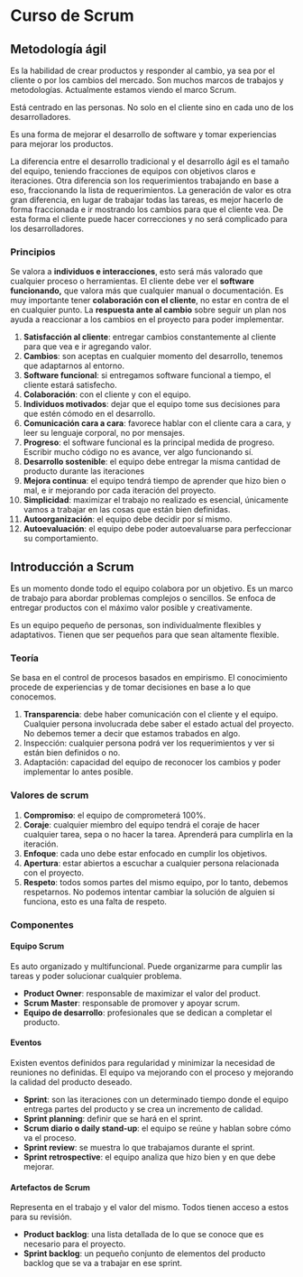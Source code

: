 # Curso de Scrum

## Metodología ágil

Es la habilidad de crear productos y responder al cambio, ya sea por el cliente o por los cambios del mercado. Son muchos marcos de trabajos y metodologías. Actualmente estamos viendo el marco Scrum. 

Está centrado en las personas. No solo en el cliente sino en cada uno de los desarrolladores. 

Es una forma de mejorar el desarrollo de software y tomar experiencias para mejorar los productos. 

La diferencia entre el desarrollo tradicional y el desarrollo ágil es el tamaño del equipo, teniendo fracciones de equipos con objetivos claros e iteraciones. Otra diferencia son los requerimientos trabajando en base a eso, fraccionando la lista de requerimientos. La generación de valor es otra gran diferencia, en lugar de trabajar todas las tareas, es mejor hacerlo de forma fraccionada e ir mostrando los cambios para que el cliente vea. De esta forma el cliente puede hacer correcciones y no será complicado para los desarrolladores. 

### Principios

Se valora a **individuos e interacciones**, esto será más valorado que cualquier proceso o herramientas. El cliente debe ver el **software funcionando,** que valora más que cualquier manual o documentación. Es muy importante tener **colaboración con el cliente**, no estar en contra de el en cualquier punto. La **respuesta ante al cambio** sobre seguir un plan nos ayuda a reaccionar a los cambios en el proyecto para poder implementar.

1. **Satisfacción al cliente**: entregar cambios constantemente al cliente para que vea e ir agregando valor.
2. **Cambios**: son aceptas en cualquier momento del desarrollo, tenemos que adaptarnos al entorno.
3. **Software funcional**: si entregamos software funcional a tiempo, el cliente estará satisfecho. 
4. **Colaboración**: con el cliente y con el equipo. 
5. **Individuos motivados**: dejar que el equipo tome sus decisiones para que estén cómodo en el desarrollo. 
6. **Comunicación cara a cara**: favorece hablar con el cliente cara a cara, y leer su lenguaje corporal, no por mensajes. 
7. **Progreso**: el software funcional es la principal medida de progreso. Escribir mucho código no es avance, ver algo funcionando sí. 
8. **Desarrollo sostenible**: el equipo debe entregar la misma cantidad de producto durante las iteraciones 
9. **Mejora continua**: el equipo tendrá tiempo de aprender que hizo bien o mal, e ir mejorando por cada iteración del proyecto. 
10. **Simplicidad**: maximizar el trabajo no realizado es esencial, únicamente vamos a trabajar en las cosas que están bien definidas. 
11. **Autoorganización**: el equipo debe decidir por sí mismo.
12. **Autoevaluación**: el equipo debe poder autoevaluarse para perfeccionar su comportamiento. 

## Introducción a Scrum

Es un momento donde todo el equipo colabora por un objetivo. Es un marco de trabajo para abordar problemas complejos o sencillos. Se enfoca de entregar productos con el máximo valor posible y creativamente. 

Es un equipo pequeño de personas, son individualmente flexibles y adaptativos. Tienen que ser pequeños para que sean altamente flexible. 

### Teoría

Se basa en el control de procesos basados en empirismo. El conocimiento procede de experiencias y de tomar decisiones en base a lo que conocemos.

1. **Transparencia**: debe haber comunicación con el cliente y el equipo. Cualquier persona involucrada debe saber el estado actual del proyecto. No debemos temer a decir que estamos trabados en algo. 
2. Inspección: cualquier persona podrá ver los requerimientos y ver si están bien definidos o no. 
3. Adaptación: capacidad del equipo de reconocer los cambios y poder implementar lo antes posible. 

### Valores de scrum

1. **Compromiso**: el equipo de comprometerá 100%.
2. **Coraje**: cualquier miembro del equipo tendrá el coraje de hacer cualquier tarea, sepa o no hacer la tarea. Aprenderá para cumplirla en la iteración. 
3. **Enfoque**: cada uno debe estar enfocado en cumplir los objetivos. 
4. **Apertura**: estar abiertos a escuchar a cualquier persona relacionada con el proyecto.
5. **Respeto**: todos somos partes del mismo equipo, por lo tanto, debemos respetarnos. No podemos intentar cambiar la solución de alguien si funciona, esto es una falta de respeto.

### Componentes

#### Equipo Scrum

Es auto organizado y multifuncional. Puede organizarme para cumplir las tareas y poder solucionar cualquier problema.

* **Product Owner**: responsable de maximizar el valor del product.
* **Scrum Master**: responsable de promover y apoyar scrum.
* **Equipo de desarrollo**: profesionales que se dedican a completar el producto.

#### Eventos

Existen eventos definidos para regularidad y minimizar la necesidad de reuniones no definidas. El equipo va mejorando con el proceso y mejorando la calidad del producto deseado.

* **Sprint**: son las iteraciones con un determinado tiempo donde el equipo entrega partes del producto y se crea un incremento de calidad.
* **Sprint planning**: definir que se hará en el sprint.
*  **Scrum diario o daily stand-up**: el equipo se reúne y hablan sobre cómo va el proceso.
* **Sprint review**: se muestra lo que trabajamos durante el sprint.
* **Sprint retrospective**: el equipo analiza que hizo bien y en que debe mejorar.

#### Artefactos de Scrum

Representa en el trabajo y el valor del mismo. Todos tienen acceso a estos para su revisión.

* **Product backlog**: una lista detallada de lo que se conoce que es necesario para el proyecto.
* **Sprint backlog**: un pequeño conjunto de elementos del producto backlog que se va a trabajar en ese sprint.









